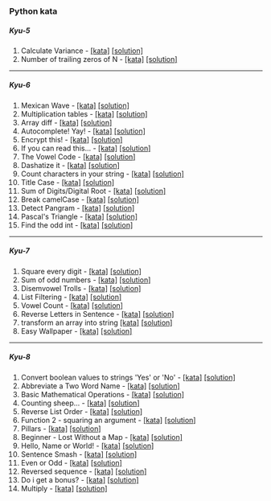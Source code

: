### Python kata

##### Kyu-5
1. Calculate Variance - [[kata]](https://www.codewars.com/kata/5266fba01283974e720000fa) [[solution]](../python/kyu5_calculate_variance.py)
2. Number of trailing zeros of N - [[kata]](https://www.codewars.com/kata/52f787eb172a8b4ae1000a34) [[solution]](../python/kyu5_number_of_trailing_zeros_of_N.py)

---
##### Kyu-6
1. Mexican Wave - [[kata]](https://www.codewars.com/kata/58f5c63f1e26ecda7e000029) [[solution]](../python/kyu6_mexican_wave.py)
2. Multiplication tables - [[kata]](https://www.codewars.com/kata/5432fd1c913a65b28f000342) [[solution]](../python/kyu6_multiplication_tables.py)
3. Array diff - [[kata]](https://www.codewars.com/kata/523f5d21c841566fde000009) [[solution]](../python/kyu6_array_diff.py)
4. Autocomplete! Yay! - [[kata]](https://www.codewars.com/kata/5389864ec72ce03383000484) [[solution]](../python/kyu6_autocomplete_yay.py)
5. Encrypt this! - [[kata]](https://www.codewars.com/kata/5848565e273af816fb000449) [[solution]](../python/kyu6_encrypt_this.py)
6. If you can read this... - [[kata]](https://www.codewars.com/kata/586538146b56991861000293) [[solution]](../python/kyu6_if_you_can_read_this.py)
7. The Vowel Code - [[kata]](https://www.codewars.com/kata/53697be005f803751e0015aa) [[solution]](../python/kyu6_the_vowel_code.py)
8. Dashatize it - [[kata]](https://www.codewars.com/kata/58223370aef9fc03fd000071) [[solution]](../python/kyu6_dashatize_it.py)
9. Count characters in your string - [[kata]](https://www.codewars.com/kata/52efefcbcdf57161d4000091) [[solution]](../python/kyu6_count_characters_in_string.py)
10. Title Case - [[kata]](https://www.codewars.com/kata/5202ef17a402dd033c000009) [[solution]](../python/kyu6_title_case.py)
11. Sum of Digits/Digital Root - [[kata]](https://www.codewars.com/kata/541c8630095125aba6000c00) [[solution]](../python/kyu6_sum_of_the_digits.py)
12. Break camelCase - [[kata]](https://www.codewars.com/kata/5208f99aee097e6552000148) [[solution]](../python/kyu6_break_camel_case.py)
13. Detect Pangram - [[kata]](https://www.codewars.com/kata/545cedaa9943f7fe7b000048) [[solution]](../python/kyu6_detect_pangram.py)
14. Pascal's Triangle - [[kata]](https://www.codewars.com/kata/5226eb40316b56c8d500030f) [[solution]](../python/kyu6_pascals_triangle.py)
15. Find the odd int - [[kata]](https://www.codewars.com/kata/54da5a58ea159efa38000836) [[solution]](../python/kyu6_find_the_odd_int.py)

-----
##### Kyu-7
1. Square every digit - [[kata]](https://www.codewars.com/kata/546e2562b03326a88e000020) [[solution]](../python/kyu7_square_digits.py)
2. Sum of odd numbers - [[kata]](https://www.codewars.com/kata/55fd2d567d94ac3bc9000064) [[solution]](../python/kyu7_sum_of_odd_number.py)
3. Disemvowel Trolls - [[kata]](https://www.codewars.com/kata/52fba66badcd10859f00097e) [[solution]](../python/kyu7_disemvowel.py)
4. List Filtering - [[kata]](https://www.codewars.com/kata/53dbd5315a3c69eed20002dd) [[solution]](../python/kyu7_list_filtering.py)
5. Vowel Count - [[kata]](https://www.codewars.com/kata/54ff3102c1bad923760001f3) [[solution]](../python/kyu7_vowels_count.py)
6. Reverse Letters in Sentence - [[kata]](https://www.codewars.com/kata/57ebdf944cde58f973000405) [[solution]](../python/kyu7_reverse_letters_in_sentence.py)
7. transform an array into string [[kata]](https://www.codewars.com/kata/59a602dc57019008d900004e/train/python) [[solution]](../python/kyu7_transform_an_array_into_strig.py)
8. Easy Wallpaper - [[kata]](https://www.codewars.com/kata/567501aec64b81e252000003) [[solution]](../python/kyu7_easy_wallpaper.py)

-----
##### Kyu-8
1. Convert boolean values to strings 'Yes' or 'No' - [[kata]](https://www.codewars.com/kata/53369039d7ab3ac506000467) [[solution]](../python/kyu8_convert_boolean_values_to_strings.py)
2. Abbreviate a Two Word Name - [[kata]](https://www.codewars.com/kata/57eadb7ecd143f4c9c0000a3) [[solution]](../python/kyu8_abbreviate_a_two_word_name.py)
3. Basic Mathematical Operations - [[kata]](https://www.codewars.com/kata/57356c55867b9b7a60000bd7) [[solution]](../python/kyu8_basic_mathematical_operations.py)
4. Counting sheep... -  [[kata]](https://www.codewars.com/kata/54edbc7200b811e956000556) [[solution]](../python/kyu8_counting_sheep.py)
5. Reverse List Order - [[kata]](https://www.codewars.com/kata/53da6d8d112bd1a0dc00008b) [[solution]](../python/kyu8_reverse_list_order.py)
6. Function 2 - squaring an argument -  [[kata]](https://www.codewars.com/kata/523b623152af8a30c6000027) [[solution]](../python/kyu8_squaring_an_argument.py)
7. Pillars - [[kata]](https://www.codewars.com/kata/5bb0c58f484fcd170700063d) [[solution]](../python/kyu8_pillars.py)
8. Beginner - Lost Without a Map - [[kata]](https://www.codewars.com/kata/57f781872e3d8ca2a000007e) [[solution]](../python/kyu8_lost_without_map.py)
9. Hello, Name or World! - [[kata]](https://www.codewars.com/kata/57e3f79c9cb119374600046b) [[solution]](../python/kyu8_hello_name_or_world.py)
10. Sentence Smash - [[kata]](https://www.codewars.com/kata/53dc23c68a0c93699800041d) [[solution]](../python/kyu8_sentence_smash.py)
11. Even or Odd - [[kata]](https://www.codewars.com/kata/53da3dbb4a5168369a0000fe) [[solution]](../python/kyu8_odd_even.py)
12. Reversed sequence - [[kata]](https://www.codewars.com/kata/5a00e05cc374cb34d100000d) [[solution]](../python/kyu8_reversed_sequence.py)
13. Do i get a bonus? - [[kata]](https://www.codewars.com/kata/56f6ad906b88de513f000d96) [[solution]](../python/kyu8_do_i_get_a_bonus.py)
14. Multiply - [[kata]](https://www.codewars.com/kata/50654ddff44f800200000004) [[solution]](../python/kyu8_multiply.py)
